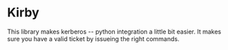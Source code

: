# Kirby
This library makes kerberos -- python integration a little bit easier. It makes
sure you have a valid ticket by issueing the right commands.
